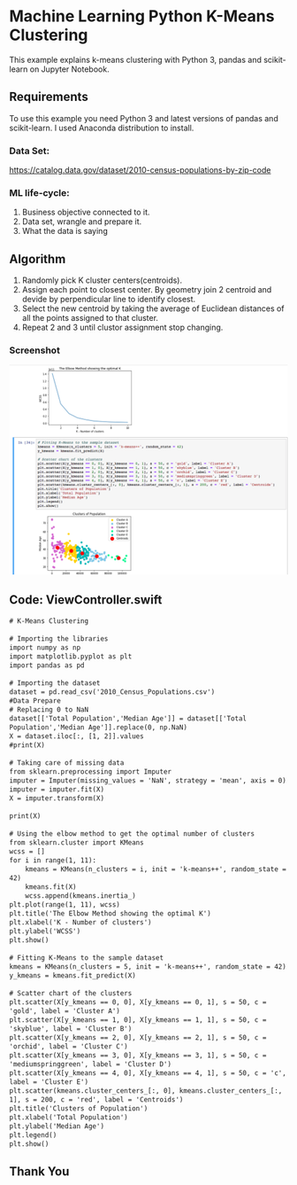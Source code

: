 # Machine Learning Python K-Means Clustering

This example explains k-means clustering with Python 3, pandas and scikit-learn on Jupyter Notebook.
## Requirements
To use this example you need Python 3 and latest versions of pandas and scikit-learn. I used Anaconda distribution to install.

### Data Set:
https://catalog.data.gov/dataset/2010-census-populations-by-zip-code

### ML life-cycle:
1.	Business objective connected to it.
2.	Data set, wrangle and prepare it.
3.	What the data is saying

## Algorithm
1.	Randomly pick K cluster centers(centroids). 
2.	Assign each point to closest center. By geometry join 2 centroid and devide by perpendicular line to identify closest.
3.	Select the new centroid by taking the average of Euclidean distances of all the points assigned to that cluster.
4.	Repeat 2 and 3 until clustor assignment stop changing.

### Screenshot</br>
<img src="images/K-Means Clustering 2018-08-25 03-01-14.png">

## Code: ViewController.swift
```
# K-Means Clustering

# Importing the libraries
import numpy as np
import matplotlib.pyplot as plt
import pandas as pd

# Importing the dataset
dataset = pd.read_csv('2010_Census_Populations.csv')
#Data Prepare
# Replacing 0 to NaN
dataset[['Total Population','Median Age']] = dataset[['Total Population','Median Age']].replace(0, np.NaN)
X = dataset.iloc[:, [1, 2]].values
#print(X)

# Taking care of missing data
from sklearn.preprocessing import Imputer
imputer = Imputer(missing_values = 'NaN', strategy = 'mean', axis = 0)
imputer = imputer.fit(X)
X = imputer.transform(X)

print(X)

# Using the elbow method to get the optimal number of clusters
from sklearn.cluster import KMeans
wcss = []
for i in range(1, 11):
    kmeans = KMeans(n_clusters = i, init = 'k-means++', random_state = 42)
    kmeans.fit(X)
    wcss.append(kmeans.inertia_)
plt.plot(range(1, 11), wcss)
plt.title('The Elbow Method showing the optimal K')
plt.xlabel('K - Number of clusters')
plt.ylabel('WCSS')
plt.show()

# Fitting K-Means to the sample dataset
kmeans = KMeans(n_clusters = 5, init = 'k-means++', random_state = 42)
y_kmeans = kmeans.fit_predict(X)

# Scatter chart of the clusters
plt.scatter(X[y_kmeans == 0, 0], X[y_kmeans == 0, 1], s = 50, c = 'gold', label = 'Cluster A')
plt.scatter(X[y_kmeans == 1, 0], X[y_kmeans == 1, 1], s = 50, c = 'skyblue', label = 'Cluster B')
plt.scatter(X[y_kmeans == 2, 0], X[y_kmeans == 2, 1], s = 50, c = 'orchid', label = 'Cluster C')
plt.scatter(X[y_kmeans == 3, 0], X[y_kmeans == 3, 1], s = 50, c = 'mediumspringgreen', label = 'Cluster D')
plt.scatter(X[y_kmeans == 4, 0], X[y_kmeans == 4, 1], s = 50, c = 'c', label = 'Cluster E')
plt.scatter(kmeans.cluster_centers_[:, 0], kmeans.cluster_centers_[:, 1], s = 200, c = 'red', label = 'Centroids')
plt.title('Clusters of Population')
plt.xlabel('Total Population')
plt.ylabel('Median Age')
plt.legend()
plt.show()
```

## Thank You

